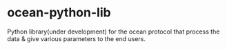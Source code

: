 # ocean-python-lib
Python library(under development) for the ocean protocol that process the data &amp; give various parameters to the end users.
